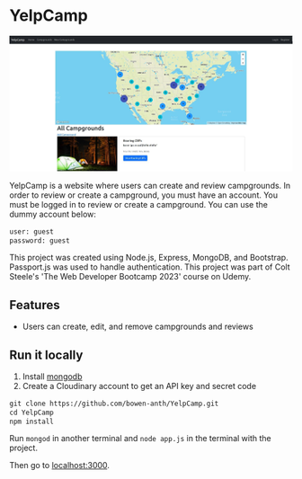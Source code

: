 # YelpCamp

<img src="https://github.com/bowen-anth/YelpCamp/blob/main/yelpcamp.jpeg?raw=true" width="900">

YelpCamp is a website where users can create and review campgrounds. In order to review or create a campground, you must have an account. You must be logged in to review or create a campground. You can use the dummy account below:

```
user: guest
password: guest
```

This project was created using Node.js, Express, MongoDB, and Bootstrap. Passport.js was used to handle authentication. This project was part of Colt Steele's 'The Web Developer Bootcamp 2023' course on Udemy.  

## Features
* Users can create, edit, and remove campgrounds and reviews

## Run it locally
1. Install [mongodb](https://www.mongodb.com/)
2. Create a Cloudinary account to get an API key and secret code

```
git clone https://github.com/bowen-anth/YelpCamp.git
cd YelpCamp
npm install
```

Run ```mongod``` in another terminal and ```node app.js``` in the terminal with the project.  

Then go to [localhost:3000](http://localhost:3000/).
